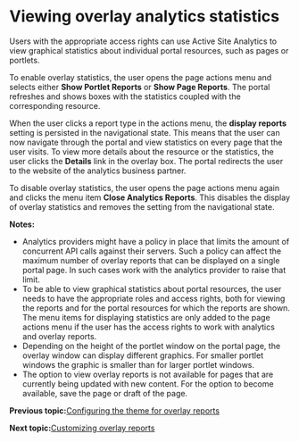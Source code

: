 # Viewing overlay analytics statistics

Users with the appropriate access rights can use Active Site Analytics to view graphical statistics about individual portal resources, such as pages or portlets.

To enable overlay statistics, the user opens the page actions menu and selects either **Show Portlet Reports** or **Show Page Reports**. The portal refreshes and shows boxes with the statistics coupled with the corresponding resource.

When the user clicks a report type in the actions menu, the **display reports** setting is persisted in the navigational state. This means that the user can now navigate through the portal and view statistics on every page that the user visits. To view more details about the resource or the statistics, the user clicks the **Details** link in the overlay box. The portal redirects the user to the website of the analytics business partner.

To disable overlay statistics, the user opens the page actions menu again and clicks the menu item **Close Analytics Reports**. This disables the display of overlay statistics and removes the setting from the navigational state.

**Notes:**

-   Analytics providers might have a policy in place that limits the amount of concurrent API calls against their servers. Such a policy can affect the maximum number of overlay reports that can be displayed on a single portal page. In such cases work with the analytics provider to raise that limit.
-   To be able to view graphical statistics about portal resources, the user needs to have the appropriate roles and access rights, both for viewing the reports and for the portal resources for which the reports are shown. The menu items for displaying statistics are only added to the page actions menu if the user has the access rights to work with analytics and overlay reports.
-   Depending on the height of the portlet window on the portal page, the overlay window can display different graphics. For smaller portlet windows the graphic is smaller than for larger portlet windows.
-   The option to view overlay reports is not available for pages that are currently being updated with new content. For the option to become available, save the page or draft of the page.


**Previous topic:**[Configuring the theme for overlay reports](../admin-system/sa_asa_overlay_cfg_theme.md)

**Next topic:**[Customizing overlay reports](../admin-system/sa_asa_overlay_custom.md)

